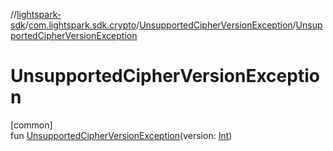 //[lightspark-sdk](../../../index.md)/[com.lightspark.sdk.crypto](../index.md)/[UnsupportedCipherVersionException](index.md)/[UnsupportedCipherVersionException](-unsupported-cipher-version-exception.md)

# UnsupportedCipherVersionException

[common]\
fun [UnsupportedCipherVersionException](-unsupported-cipher-version-exception.md)(version: [Int](https://kotlinlang.org/api/latest/jvm/stdlib/kotlin/-int/index.html))
